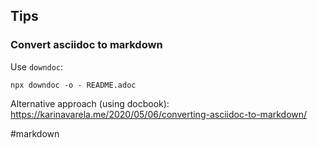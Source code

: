 ## Tips

### Convert asciidoc to markdown

Use `downdoc`:
```
npx downdoc -o - README.adoc
```

Alternative approach (using docbook): https://karinavarela.me/2020/05/06/converting-asciidoc-to-markdown/

<!-- Keywords -->
#markdown
<!-- /Keywords -->
